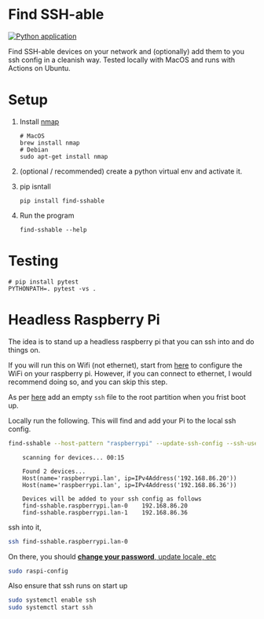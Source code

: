 Find SSH-able
=============
[![Python application](https://github.com/riklopfer/find-sshable/actions/workflows/python-app.yml/badge.svg?branch=main)](https://github.com/riklopfer/find-sshable/actions/workflows/python-app.yml)

Find SSH-able devices on your network and (optionally) add them to you ssh config in a cleanish way. Tested locally with MacOS and runs with Actions on Ubuntu. 

Setup
=====

1. Install [nmap](https://nmap.org)

    ```shell
    # MacOS
    brew install nmap
    # Debian
    sudo apt-get install nmap
    ```

2. (optional / recommended) create a python virtual env and activate it. 
3. pip isntall 

    ```shell
    pip install find-sshable
    ```
4. Run the program

    ```shell
    find-sshable --help
    ```

Testing
=======

```shell
# pip install pytest
PYTHONPATH=. pytest -vs .
```

Headless Raspberry Pi
======================

The idea is to stand up a headless raspberry pi that you can ssh into and do things on.

If you will run this on Wifi (not ethernet), start
from [here](https://www.raspberrypi.org/documentation/configuration/wireless/headless.md) to configure the WiFi on your
raspberry pi. However, if you can connect to ethernet, I would recommend doing so, and you can skip this step.

As per [here](https://www.raspberrypi.org/documentation/remote-access/ssh/README.md) add an empty `ssh` file to the root
partition when you frist boot up.

Locally run the following. This will find and add your Pi to the local ssh config.

```bash
find-sshable --host-pattern "raspberrypi" --update-ssh-config --ssh-user "pi"
```

        scanning for devices... 00:15

        Found 2 devices...
        Host(name='raspberrypi.lan', ip=IPv4Address('192.168.86.20'))
        Host(name='raspberrypi.lan', ip=IPv4Address('192.168.86.36'))

        Devices will be added to your ssh config as follows
        find-sshable.raspberrypi.lan-0    192.168.86.20
        find-sshable.raspberrypi.lan-1    192.168.86.36

ssh into it,

```bash
ssh find-sshable.raspberrypi.lan-0
```

On there, you should [**change your
password**, update locale, etc](https://www.raspberrypi.org/documentation/configuration/raspi-config.md)

```bash
sudo raspi-config
```

Also ensure that ssh runs on start up

```bash
sudo systemctl enable ssh
sudo systemctl start ssh
``` 


